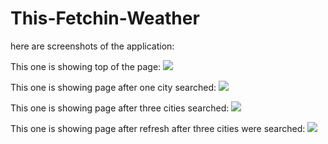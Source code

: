 # This-Fetchin-Weather

here are screenshots of the application:

This one is showing top of the page:
![](../../OneDrive/Desktop/weather%20Dashboard.png)


This one is showing page after one city searched: 
![](../../OneDrive/Desktop/weather%201%20city.png)


This one is showing page after three cities searched:
![](../../OneDrive/Desktop/weather%203%20cities.png)


This one is showing page after refresh after three cities were searched:
![](../../OneDrive/Desktop/city%20refresh.png)

